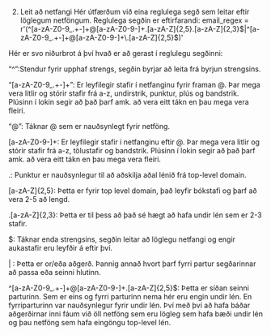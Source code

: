 2. Leit að netfangi 
Hér útfærðum við eina reglulega segð sem leitar eftir löglegum netföngum. 
Reglulega segðin er eftirfarandi: 
email_regex = r'(^[a-zA-Z0-9_.+-]+@[a-zA-Z0-9-]+\.[a-zA-Z]{2,5}\.[a-zA-Z]{2,3}$|^[a-zA-Z0-9_.+-]+@[a-zA-Z0-9-]+\.[a-zA-Z]{2,5}$)'

Hér er svo niðurbrot á því hvað er að gerast í reglulegu segðinni: 

“^”:Stendur fyrir upphaf strengs, segðin byrjar að leita frá byrjun strengsins.  

“[a-zA-Z0-9_.+-]+”: Er leyfilegir stafir í netfanginu fyrir framan @. Þar mega vera litlir og stórir stafir frá a-z, undirstrik, punktur, plús og bandstrik. Plúsinn í lokin segir að það þarf amk. að vera eitt tákn en þau mega vera fleiri. 

“@”:  Táknar @ sem er nauðsynlegt fyrir netföng. 

[a-zA-Z0-9-]+: Er leyfilegir stafir í netfanginu eftir @. Þar mega vera litlir og stórir stafir  frá a-z, tölustafir og bandstrik. Plúsinn í lokin segir að það þarf amk. að vera eitt tákn en þau mega vera fleiri.

\.: Punktur er nauðsynlegur til að aðskilja aðal lénið frá top-level domain. 

[a-zA-Z]{2,5}: Þetta er fyrir top level domain, það leyfir bókstafi og þarf að vera 2-5 að lengd. 

\.[a-zA-Z]{2,3}: Þetta er til þess að það sé hægt að hafa undir lén sem er 2-3 stafir. 

$: Táknar enda strengsins, segðin leitar að löglegu netfangi og engir aukastafir eru leyfðir á eftir því. 

| : Þetta er or/eða aðgerð. Þannig annað hvort þarf fyrri partur segðarinnar að passa eða seinni hlutinn. 

^[a-zA-Z0-9_.+-]+@[a-zA-Z0-9-]+\.[a-zA-Z]{2,5}$: Þetta er síðan seinni parturinn. Sem er eins og fyrri parturinn nema hér eru engin undir lén. En fyrriparturinn var nauðsynlegur fyrir undir lén. Því með því að hafa báðar aðgerðirnar inni fáum við öll netföng sem eru lögleg sem hafa bæði undir lén og þau netföng sem hafa eingöngu top-level lén.


